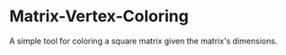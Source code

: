 Matrix-Vertex-Coloring
======================

A simple tool for coloring a square matrix given the matrix's dimensions.
